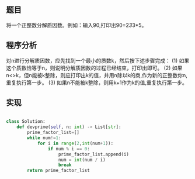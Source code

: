 ## 题目
将一个正整数分解质因数。例如：输入90,打印出90=2*3*3*5。

## 程序分析
对n进行分解质因数，应先找到一个最小的质数k，然后按下述步骤完成：
(1) 如果这个质数恰等于n，则说明分解质因数的过程已经结束，打印出即可。
(2) 如果n<>k，但n能被k整除，则应打印出k的值，并用n除以k的商,作为新的正整数你n,重复执行第一步。
(3) 如果n不能被k整除，则用k+1作为k的值,重复执行第一步。

## 实现
```python

class Solution:
    def devprime(self, n: int) -> List[str]:
        prime_factor_list=[]
        while num!=1:
            for i in range(2,int(num+1)):
                if num % i == 0:
                    prime_factor_list.append(i)
                    num = int(num / i)
                    break
        return prime_factor_list
```
